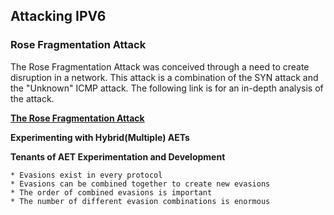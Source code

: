 ## Attacking IPV6


### Rose Fragmentation Attack

The Rose Fragmentation Attack was conceived through a need to create disruption in a network. This attack is a combination of the SYN attack and the "Unknown" ICMP attack. The following link is for an in-depth analysis of the attack.

**[The Rose Fragmentation Attack](http://www.digital.net/~gandalf/Rose_Frag_Attack_Explained.htm)**



**Experimenting with  Hybrid(Multiple) AETs**

**Tenants of AET Experimentation and Development**

    * Evasions exist in every protocol
    * Evasions can be combined together to create new evasions
    * The order of combined evasions is important
    * The number of different evasion combinations is enormous


